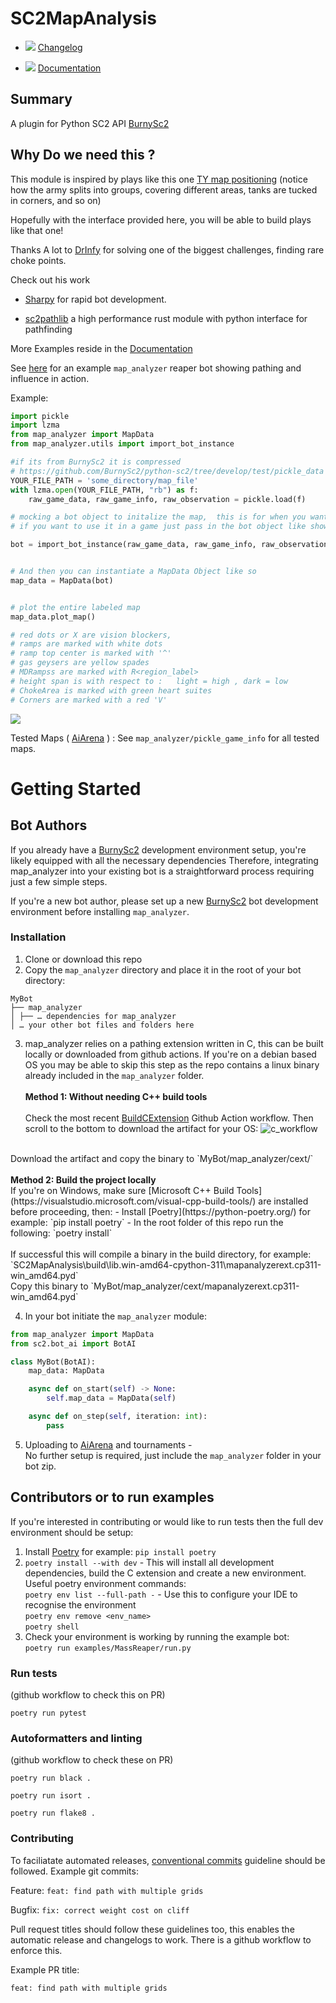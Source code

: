 # SC2MapAnalysis

* ![](https://img.shields.io/github/package-json/v/eladyaniv01/SC2MapAnalysis?color=blue&logo=EladYaniv01&style=plastic) [Changelog](https://github.com/eladyaniv01/SC2MapAnalysis/blob/master/CHANGELOG.md)  

* ![](https://img.shields.io/badge/Documentation-latest-green?style=plastic&logo=appveyor)
   [Documentation](https://eladyaniv01.github.io/SC2MapAnalysis/)
   
## Summary

A plugin for Python SC2 API [BurnySc2](https://github.com/BurnySc2/python-sc2/)


## Why Do we need this ? 


This module is inspired by plays like this one [TY map positioning](https://www.youtube.com/watch?v=NUQsAWIBTSk&start=458)
(notice how the army splits into groups, covering different areas,  tanks are tucked in corners, and so on) 

Hopefully with the interface provided here, you will be able to build plays like that one!

Thanks A lot to [DrInfy](https://github.com/DrInfy) for solving one of the biggest challenges,  finding rare choke points.

Check out his work 

* [Sharpy](https://github.com/DrInfy/sharpy-sc2) for rapid bot development.

* [sc2pathlib](https://github.com/DrInfy/sc2-pathlib)  a high performance rust module with python interface for pathfinding 


More Examples reside in the [Documentation](https://eladyaniv01.github.io/SC2MapAnalysis/)

See [here](./examples/MassReaper/README.md) for an example `map_analyzer` reaper bot showing pathing and influence in action.

Example:
```python
import pickle
import lzma
from map_analyzer import MapData
from map_analyzer.utils import import_bot_instance

#if its from BurnySc2 it is compressed
# https://github.com/BurnySc2/python-sc2/tree/develop/test/pickle_data
YOUR_FILE_PATH = 'some_directory/map_file'
with lzma.open(YOUR_FILE_PATH, "rb") as f:
    raw_game_data, raw_game_info, raw_observation = pickle.load(f)

# mocking a bot object to initalize the map,  this is for when you want to do this while not in a game,  
# if you want to use it in a game just pass in the bot object like shown below 

bot = import_bot_instance(raw_game_data, raw_game_info, raw_observation)


# And then you can instantiate a MapData Object like so
map_data = MapData(bot)


# plot the entire labeled map
map_data.plot_map()

# red dots or X are vision blockers,
# ramps are marked with white dots 
# ramp top center is marked with '^'
# gas geysers are yellow spades 
# MDRampss are marked with R<region_label>
# height span is with respect to :   light = high , dark = low
# ChokeArea is marked with green heart suites
# Corners are marked with a red 'V' 
```
<img src="https://user-images.githubusercontent.com/40754127/88463402-3fa1dc80-cebb-11ea-9da9-f80a219f1083.png"/>


Tested Maps ( [AiArena](https://ai-arena.net/) ) : See `map_analyzer/pickle_game_info` for all tested maps.

# Getting Started

## Bot Authors

If you already have a [BurnySc2](https://github.com/BurnySc2/python-sc2/) development environment setup, you're likely 
equipped with all the necessary dependencies Therefore, integrating map_analyzer into your existing bot is a 
straightforward process requiring just a few simple steps.

If you're a new bot author, please set up a new [BurnySc2](https://github.com/BurnySc2/python-sc2/) bot development 
environment before installing `map_analyzer`.

### Installation

1. Clone or download this repo
2. Copy the `map_analyzer` directory and place it in the root of your bot directory:

```
MyBot
├── map_analyzer
│ ├── … dependencies for map_analyzer
│ … your other bot files and folders here
```

3. map_analyzer relies on a pathing extension written in C, this can be built locally or downloaded from github actions.
If you're on a debian based OS you may be able to skip this step as the repo contains a linux binary already included
in the `map_analyzer` folder. <br><br>
<b>Method 1: Without needing C++ build tools</b> <br><br>
Check the most recent [BuildCExtension](https://github.com/spudde123/SC2MapAnalysis/actions/workflows/build_c_extension.yml)
Github Action workflow. Then scroll to the bottom to download the artifact for your OS:
![c_workflow](https://github.com/spudde123/SC2MapAnalysis/assets/63355562/65e08208-8f82-44ee-bf84-3b79d1271d76)
<br>
Download the artifact and copy the binary to `MyBot/map_analyzer/cext/` <br><br>
<b>Method 2: Build the project locally</b><br>
If you're on Windows, make sure [Microsoft C++ Build Tools](https://visualstudio.microsoft.com/visual-cpp-build-tools/) 
are installed before proceeding, then:
- Install [Poetry](https://python-poetry.org/) for example: `pip install poetry`
- In the root folder of this repo run the following:
`poetry install`
<br><br>
If successful this will compile a binary in the build directory, for example:
`SC2MapAnalysis\build\lib.win-amd64-cpython-311\mapanalyzerext.cp311-win_amd64.pyd`
<br>
Copy this binary to `MyBot/map_analyzer/cext/mapanalyzerext.cp311-win_amd64.pyd`

4. In your bot initiate the `map_analyzer` module:
```python
from map_analyzer import MapData
from sc2.bot_ai import BotAI

class MyBot(BotAI):
    map_data: MapData

    async def on_start(self) -> None:
        self.map_data = MapData(self)

    async def on_step(self, iteration: int):
        pass
```

5. Uploading to [AiArena](https://ai-arena.net/) and tournaments - <br>
No further setup is required, just include the `map_analyzer` folder in your bot zip.


## Contributors or to run examples

If you're interested in contributing or would like to run tests then the full dev environment should be setup:
1. Install [Poetry](https://python-poetry.org/) for example: `pip install poetry`
2. `poetry install --with dev` - This will install all development dependencies, build the C extension 
and create a new environment. 
Useful poetry environment commands: <br>
`poetry env list --full-path -` - Use this to configure your IDE to recognise the environment <br>
`poetry env remove <env_name>` <br>
`poetry shell`
3. Check your environment is working by running the example bot: <br>
`poetry run examples/MassReaper/run.py`

### Run tests
(github workflow to check this on PR)

`poetry run pytest`

### Autoformatters and linting
(github workflow to check these on PR)

`poetry run black .`

`poetry run isort .`

`poetry run flake8 .`

### Contributing
To faciliatate automated releases, [conventional commits](https://www.conventionalcommits.org/en/v1.0.0/) guideline should be followed.
Example git commits:

Feature:
`feat: find path with multiple grids`

Bugfix:
`fix: correct weight cost on cliff`

Pull request titles should follow these guidelines too, this enables the automatic release and changelogs to work.
There is a github workflow to enforce this. 

Example PR title:

`feat: find path with multiple grids`





